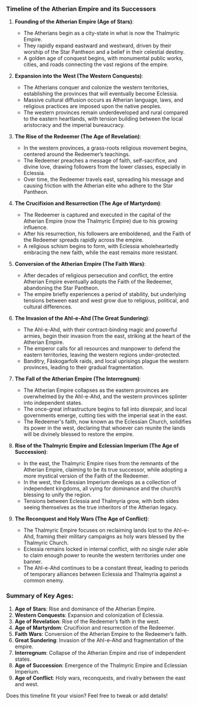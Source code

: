 ### **Timeline of the Atherian Empire and its Successors**

1. **Founding of the Atherian Empire (Age of Stars)**:
   - The Atherians begin as a city-state in what is now the Thalmyric Empire.
   - They rapidly expand eastward and westward, driven by their worship of the Star Pantheon and a belief in their celestial destiny.
   - A golden age of conquest begins, with monumental public works, cities, and roads connecting the vast regions of the empire.

2. **Expansion into the West (The Western Conquests)**:
   - The Atherians conquer and colonize the western territories, establishing the provinces that will eventually become Eclessia.
   - Massive cultural diffusion occurs as Atherian language, laws, and religious practices are imposed upon the native peoples.
   - The western provinces remain underdeveloped and rural compared to the eastern heartlands, with tension building between the local aristocracy and the imperial bureaucracy.

3. **The Rise of the Redeemer (The Age of Revelation)**:
   - In the western provinces, a grass-roots religious movement begins, centered around the Redeemer’s teachings.
   - The Redeemer preaches a message of faith, self-sacrifice, and divine love, drawing followers from the lower classes, especially in Eclessia.
   - Over time, the Redeemer travels east, spreading his message and causing friction with the Atherian elite who adhere to the Star Pantheon.

4. **The Crucifixion and Resurrection (The Age of Martyrdom)**:
   - The Redeemer is captured and executed in the capital of the Atherian Empire (now the Thalmyric Empire) due to his growing influence.
   - After his resurrection, his followers are emboldened, and the Faith of the Redeemer spreads rapidly across the empire.
   - A religious schism begins to form, with Eclessia wholeheartedly embracing the new faith, while the east remains more resistant.

5. **Conversion of the Atherian Empire (The Faith Wars)**:
   - After decades of religious persecution and conflict, the entire Atherian Empire eventually adopts the Faith of the Redeemer, abandoning the Star Pantheon.
   - The empire briefly experiences a period of stability, but underlying tensions between east and west grow due to religious, political, and cultural differences.

6. **The Invasion of the Ahl-e-Ahd (The Great Sundering)**:
   - The Ahl-e-Ahd, with their contract-binding magic and powerful armies, begin their invasion from the east, striking at the heart of the Atherian Empire.
   - The emperor calls for all resources and manpower to defend the eastern territories, leaving the western regions under-protected.
   - Banditry, Fäskogarfolk raids, and local uprisings plague the western provinces, leading to their gradual fragmentation.

7. **The Fall of the Atherian Empire (The Interregnum)**:
   - The Atherian Empire collapses as the eastern provinces are overwhelmed by the Ahl-e-Ahd, and the western provinces splinter into independent states.
   - The once-great infrastructure begins to fall into disrepair, and local governments emerge, cutting ties with the imperial seat in the east.
   - The Redeemer's faith, now known as the Eclessian Church, solidifies its power in the west, declaring that whoever can reunite the lands will be divinely blessed to restore the empire.

8. **Rise of the Thalmyric Empire and Eclessian Imperium (The Age of Succession)**:
   - In the east, the Thalmyric Empire rises from the remnants of the Atherian Empire, claiming to be its true successor, while adopting a more mystical version of the Faith of the Redeemer.
   - In the west, the Eclessian Imperium develops as a collection of independent kingdoms, all vying for dominance and the church’s blessing to unify the region.
   - Tensions between Eclessia and Thalmyria grow, with both sides seeing themselves as the true inheritors of the Atherian legacy.

9. **The Reconquest and Holy Wars (The Age of Conflict)**:
   - The Thalmyric Empire focuses on reclaiming lands lost to the Ahl-e-Ahd, framing their military campaigns as holy wars blessed by the Thalmyric Church.
   - Eclessia remains locked in internal conflict, with no single ruler able to claim enough power to reunite the western territories under one banner.
   - The Ahl-e-Ahd continues to be a constant threat, leading to periods of temporary alliances between Eclessia and Thalmyria against a common enemy.

### **Summary of Key Ages:**
1. **Age of Stars**: Rise and dominance of the Atherian Empire.
2. **Western Conquests**: Expansion and colonization of Eclessia.
3. **Age of Revelation**: Rise of the Redeemer’s faith in the west.
4. **Age of Martyrdom**: Crucifixion and resurrection of the Redeemer.
5. **Faith Wars**: Conversion of the Atherian Empire to the Redeemer’s faith.
6. **Great Sundering**: Invasion of the Ahl-e-Ahd and fragmentation of the empire.
7. **Interregnum**: Collapse of the Atherian Empire and rise of independent states.
8. **Age of Succession**: Emergence of the Thalmyric Empire and Eclessian Imperium.
9. **Age of Conflict**: Holy wars, reconquests, and rivalry between the east and west.

Does this timeline fit your vision? Feel free to tweak or add details!
